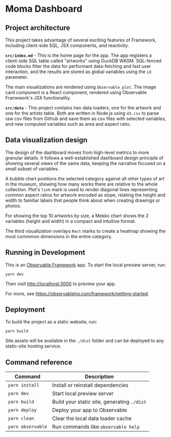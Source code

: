 # Moma Dashboard

## Project architecture

This project takes advantage of several exciting features of Framework, including client-side SQL, JSX components, and reactivity. 

**`src/index.md`** - This is the home page for the app. The app registers a client-side SQL table called "artworks" using DuckDB WASM. SQL-fenced code blocks filter the data for performant data-fetching and fast user interaction, and the results are stored as global variables using the `id` parameter. 

The main visualizations are rendered using `Observable plot`. The image card component is a React component, rendered using Observable Framework's JSX functionality. 

**`src/data`** - This project contains two data loaders, one for the artwork and one for the artists table. Both are written in Node.js using `d3.csv` to parse raw csv files from Github and save them as csv files with selected variables, and new computed variables such as area and aspect ratio. 

## Data visualization design

The design of the dashboard moves from high-level metrics to more granular details. It follows a well-established dashboard design principle of showing several views of the same data, keeping the narrative focused on a small subset of variables. 

A bubble chart positions the selected category against all other types of art in the museum, showing how many works there are relative to the whole collection. Plot's `link` mark is used to render diagonal lines representing common aspect ratios for artwork encoded as slope, relating the height and width to familiar labels that people think about when creating drawings or photos. 

For showing the top 10 artworks by size, a Mekko chart shows the 2 variables (height and width) in a compact and intuitive format. 

The third visualization overlays `Rect` marks to create a heatmap showing the most commmon dimensions in the entire category.

## Running in Development

This is an [Observable Framework](https://observablehq.com/framework) app. To start the local preview server, run:

```
yarn dev
```

Then visit <http://localhost:3000> to preview your app.

For more, see <https://observablehq.com/framework/getting-started>.

## Deployment

To build the project as a static website, run:  

```
yarn build

```

Site assets will be available in the `./dist` folder and can be deployed to any static-site hosting service. 

## Command reference

| Command           | Description                                              |
| ----------------- | -------------------------------------------------------- |
| `yarn install`            | Install or reinstall dependencies                        |
| `yarn dev`        | Start local preview server                               |
| `yarn build`      | Build your static site, generating `./dist`              |
| `yarn deploy`     | Deploy your app to Observable                            |
| `yarn clean`      | Clear the local data loader cache                        |
| `yarn observable` | Run commands like `observable help`                      |
